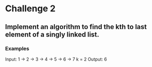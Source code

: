 # Challenge 2

## Implement an algorithm to find the kth to last element of a singly linked list.

### Examples

Input: 1 -> 2 -> 3 -> 4 -> 5 -> 6 -> 7 k = 2
Output: 6
